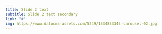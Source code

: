 ```yaml
---
title: Slide 2 text
subtitle: Slide 2 text secondary
link: "#"
img: https://www.datocms-assets.com/5249/1534833345-carousel-02.jpg
---
```


